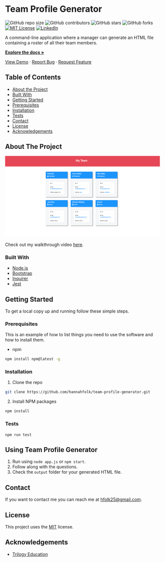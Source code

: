 # Team Profile Generator
![GitHub repo size](https://img.shields.io/github/repo-size/hannahfolk/team-profile-generator)
![GitHub contributors](https://img.shields.io/github/contributors/hannahfolk/team-profile-generator)
![GitHub stars](https://img.shields.io/github/stars/hannahfolk/team-profile-generator?style=social)
![GitHub forks](https://img.shields.io/github/forks/hannahfolk/team-profile-generator?style=social)
[![MIT License][license-shield]][license-url]
[![LinkedIn][linkedin-shield]][linkedin-url]
    
A command-line application where a manager can generate an HTML file containing a roster of all their team members.
    
<a href="https://github.com/hannahfolk/team-profile-generator"><strong>Explore the docs »</strong></a>
    
<a href="https://hannahfolk/github.io/team-profile-generator">View Demo</a>
·
<a href="https://github.com/hannahfolk/team-profile-generator/issues">Report Bug</a>
·
<a href="https://github.com/hannahfolk/team-profile-generator/issues">Request Feature</a>
    
## Table of Contents
    
* [About the Project](#about-the-project)
* [Built With](#built-with)
* [Getting Started](#getting-started)
* [Prerequisites](#prerequisites)
* [Installation](#installation)
* [Tests](#tests)
* [Contact](#contact)
* [License](#license)
* [Acknowledgements](#acknowledgements)
    
## About The Project
    
[![Product Name Screen Shot][product-screenshot]](https://youtu.be/MDH6_6Xq4n4)

Check out my walkthrough video [here](https://youtu.be/MDH6_6Xq4n4).


### Built With
      
* [Node.js](https://nodejs.org)
* [Bootstrap](https://getbootstrap.com)
* [Inquirer](https://www.npmjs.com/package/inquirer)
* [Jest](https://jestjs.io/)    
    
## Getting Started
    
To get a local copy up and running follow these simple steps.
    
### Prerequisites
    
This is an example of how to list things you need to use the software and how to install them.
* npm
```sh
npm install npm@latest -g
```
    
### Installation
    
1. Clone the repo
```sh
git clone https://github.com/hannahfolk/team-profile-generator.git
```
2. Install NPM packages
```sh
npm install
```

### Tests
```
npm run test
```    
    
## Using Team Profile Generator
    
1. Run using `node app.js` or `npm start`.
2. Follow along with the questions.
3. Check the `output` folder for your generated HTML file.

## Contact
    
If you want to contact me you can reach me at [hfolk25@gmail.com](hfolk25@gmail.com).
    
    
## License
        
This project uses the [MIT][license-url] license.
    

## Acknowledgements
      
* [Trilogy Education](https://www.trilogyed.com/)

[repo-size-shield]: https://img.shields.io/github/repo-size/hannahfolk/team-profile-generator
[contributors-shield]: https://img.shields.io/github/contributors/hannahfolk/team-profile-generator
[contributors-url]: https://github.com/hannahfolk/team-profile-generator/graphs/contributors
[forks-shield]: https://img.shields.io/github/forks/hannahfolk/team-profile-generator
[forks-url]: https://github.com/hannahfolk/team-profile-generator/network/members
[stars-shield]: https://img.shields.io/github/stars/hannahfolk/team-profile-generator?style=social
[stars-url]: https://github.com/hannahfolk/team-profile-generator/stargazers
[issues-shield]: https://img.shields.io/github/issues/hannahfolk/team-profile-generator
[issues-url]: https://github.com/hannahfolk/team-profile-generator/issues
[license-shield]: https://img.shields.io/badge/license-MIT-green
[license-url]: https://github.com/hannahfolk/team-profile-generator/blob/master/LICENSE.txt
[linkedin-shield]: https://img.shields.io/badge/-LinkedIn-black.svg?&logo=linkedin&colorB=555
[linkedin-url]: https://linkedin.com/in/hannahfolk
[product-screenshot]: images/screenshot.jpg